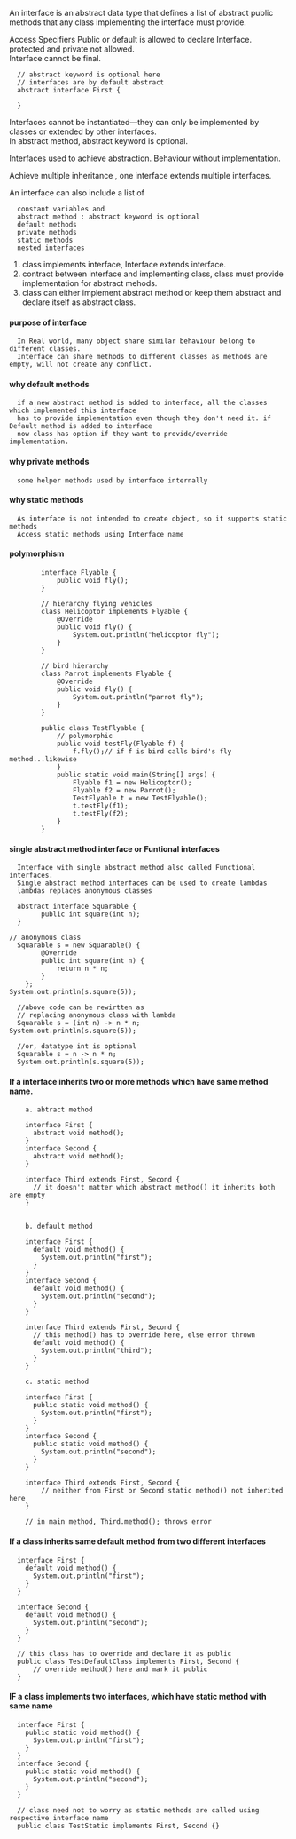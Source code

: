 An interface is an abstract data type that defines a list of abstract
public methods that any class implementing the interface must provide.  

Access Specifiers Public or default is allowed to declare Interface. protected and private not allowed.  
Interface cannot be final.  

      // abstract keyword is optional here
      // interfaces are by default abstract
      abstract interface First {

      }

Interfaces cannot be instantiated—they can only be implemented by classes or extended by other interfaces.    
In abstract method, abstract keyword is optional.  

Interfaces used to achieve abstraction. Behaviour without implementation.  

Achieve multiple inheritance , one interface extends multiple interfaces.  

An interface can also include a list of  
  
      constant variables and
      abstract method : abstract keyword is optional
      default methods
      private methods
      static methods
      nested interfaces
    
1. class implements interface, Interface extends interface.
2. contract between interface and implementing class, class must provide implementation for abstract mehods.
3. class can either implement abstract method or keep them abstract and declare itself as abstract class.

#### purpose of interface 

      In Real world, many object share similar behaviour belong to different classes.
      Interface can share methods to different classes as methods are empty, will not create any conflict.

#### why default methods

      if a new abstract method is added to interface, all the classes which implemented this interface
      has to provide implementation even though they don't need it. if Default method is added to interface
      now class has option if they want to provide/override implementation.



#### why private methods

      some helper methods used by interface internally
  
#### why static methods

      As interface is not intended to create object, so it supports static methods
      Access static methods using Interface name


#### polymorphism


			interface Flyable {
				public void fly();
			}

			// hierarchy flying vehicles
			class Helicoptor implements Flyable {
				@Override
				public void fly() {
					System.out.println("helicoptor fly");
				}
			}

			// bird hierarchy
			class Parrot implements Flyable {
				@Override
				public void fly() {
					System.out.println("parrot fly");
				}
			}

			public class TestFlyable {
				// polymorphic
				public void testFly(Flyable f) {
					f.fly();// if f is bird calls bird's fly method...likewise
				}
				public static void main(String[] args) {
					Flyable f1 = new Helicoptor();
					Flyable f2 = new Parrot();
					TestFlyable t = new TestFlyable();
					t.testFly(f1);
					t.testFly(f2);
				}
			}


#### single abstract method interface or Funtional interfaces

      Interface with single abstract method also called Functional interfaces.
      Single abstract method interfaces can be used to create lambdas
      lambdas replaces anonymous classes
      
      abstract interface Squarable {
            public int square(int n);
      }
      
	// anonymous class      
      Squarable s = new Squarable() {			
			@Override
			public int square(int n) {
				return n * n;
			}
		};
	System.out.println(s.square(5));

      //above code can be rewirtten as
      // replacing anonymous class with lambda
      Squarable s = (int n) -> n * n;
	System.out.println(s.square(5));

      //or, datatype int is optional
      Squarable s = n -> n * n;
      System.out.println(s.square(5));
      
      
#### If a interface inherits two or more methods which have same method name.

        a. abtract method

        interface First {
          abstract void method();
        }
        interface Second {
          abstract void method();
        }

        interface Third extends First, Second {
          // it doesn't matter which abstract method() it inherits both are empty
        }


        b. default method
        
        interface First {
          default void method() {
            System.out.println("first");
          }
        }
        interface Second {
          default void method() {
            System.out.println("second");
          }
        }

        interface Third extends First, Second {
          // this method() has to override here, else error thrown
          default void method() {
            System.out.println("third");
          }
        }

        c. static method
        
        interface First {
          public static void method() {
            System.out.println("first");
          }
        }
        interface Second {
          public static void method() {
            System.out.println("second");
          }
        }

        interface Third extends First, Second {
            // neither from First or Second static method() not inherited here
        }
        
        // in main method, Third.method(); throws error

#### If a class inherits same default method from two different interfaces
  

      interface First {
        default void method() {
          System.out.println("first");
        }
      }
      
      interface Second {
        default void method() {
          System.out.println("second");
        }
      }

      // this class has to override and declare it as public
      public class TestDefaultClass implements First, Second {
          // override method() here and mark it public
      }
      
#### IF a class implements two interfaces, which have static method with same name      

      interface First {
        public static void method() {
          System.out.println("first");
        }
      }
      interface Second {
        public static void method() {
          System.out.println("second");
        }
      }
      
      // class need not to worry as static methods are called using respective interface name
      public class TestStatic implements First, Second {}

